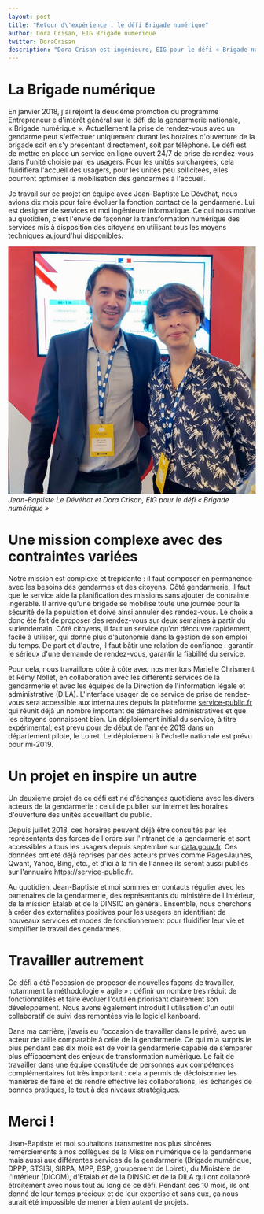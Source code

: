 ```yaml
---
layout: post
title: "Retour d\'expérience : le défi Brigade numérique"
author: Dora Crisan, EIG Brigade numérique
twitter: DoraCrisan
description: "Dora Crisan est ingénieure, EIG pour le défi « Brigade numérique » au ministère de l'intérieur, à la Direction générale de la gendarmerie nationale. Elle partage son vécu et les avancées du projet après 10 mois de travail."
---
```


# La Brigade numérique

En janvier 2018, j'ai rejoint la deuxième promotion du programme
Entrepreneur·e d'intérêt général sur le défi de la gendarmerie
nationale, « Brigade numérique ». Actuellement la prise de rendez-vous
avec un gendarme peut s'effectuer uniquement durant les horaires
d'ouverture de la brigade soit en s'y présentant directement, soit par
téléphone. Le défi est de mettre en place un service en ligne
ouvert 24/7 de prise de rendez-vous dans l'unité choisie par les
usagers. Pour les unités surchargées, cela fluidifiera l'accueil des
usagers, pour les unités peu sollicitées, elles pourront optimiser la
mobilisation des gendarmes à l'accueil. 

Je travail sur ce projet en équipe avec Jean-Baptiste Le Dévéhat, nous avions dix mois pour
faire évoluer la fonction contact de la gendarmerie. Lui est designer de services et moi ingénieure informatique.
Ce qui nous motive au quotidien, c'est l'envie de façonner la
transformation numérique des services mis à disposition des citoyens
en utilisant tous les moyens techniques aujourd'hui disponibles.

![Jean-Baptiste Le Dévéhat et Dora Crisan, EIG pour le défi « Brigade numérique »](/img/blog/eig_brigade_numerique.jpg)
_Jean-Baptiste Le Dévéhat et Dora Crisan, EIG pour le défi « Brigade numérique »_

# Une mission complexe avec des contraintes variées

Notre mission est complexe et trépidante : il faut composer en
permanence avec les besoins des gendarmes et des citoyens. Côté
gendarmerie, il faut que le service aide la planification des missions
sans ajouter de contrainte ingérable. Il arrive qu'une brigade se
mobilise toute une journée pour la sécurité de la population et doive
ainsi annuler des rendez-vous. Le choix a donc été fait de proposer
des rendez-vous sur deux semaines à partir du surlendemain. Côté
citoyens, il faut un service qu'on découvre rapidement, facile à
utiliser, qui donne plus d'autonomie dans la gestion de son emploi du
temps. De part et d'autre, il faut bâtir une relation de confiance :
garantir le sérieux d'une demande de rendez-vous, garantir la
fiabilité du service.

Pour cela, nous travaillons côte à côte avec nos mentors Marielle
Chrisment et Rémy Nollet, en collaboration avec les différents
services de la gendarmerie et avec les équipes de la Direction de
l'information légale et administrative (DILA). L'interface usager de
ce service de prise de rendez-vous sera accessible aux internautes
depuis la plateforme [service-public.fr](https://service-public.fr) qui réunit déjà un
nombre important de démarches administratives et que les citoyens
connaissent bien. Un déploiement initial du service, à titre
expérimental, est prévu pour de début de l'année 2019 dans un
département pilote, le Loiret. Le déploiement à l'échelle nationale
est prévu pour mi-2019.

# Un projet en inspire un autre

Un deuxième projet de ce défi est né d'échanges quotidiens avec les
divers acteurs de la gendarmerie : celui de publier sur internet les
horaires d'ouverture des unités accueillant du public.

Depuis juillet 2018, ces horaires peuvent déjà être consultés par les
représentants des forces de l'ordre sur l'intranet de la gendarmerie
et sont accessibles à tous les usagers depuis septembre sur
[data.gouv.fr](https://www.data.gouv.fr/fr/datasets/liste-des-unites-de-gendarmerie-accueillant-du-public-comprenant-leur-geolocalisation-et-leurs-horaires-douverture/). Ces
données ont été déjà reprises par des acteurs privés comme PagesJaunes, Qwant, Yahoo, Bing, etc., et d'ici à la fin de
l'année ils seront aussi publiés sur l'annuaire
https://service-public.fr.

Au quotidien, Jean-Baptiste et moi sommes en contacts régulier avec
les partenaires de la gendarmerie, des représentants du ministère de
l'Intérieur, de la mission Etalab et de la DINSIC en général.
Ensemble, nous cherchons à créer des externalités positives pour les
usagers en identifiant de nouveaux services et modes de fonctionnement
pour fluidifier leur vie et simplifier le travail des gendarmes.

# Travailler autrement

Ce défi a été l'occasion de proposer de nouvelles façons de
travailler, notamment la méthodologie « agile » : définir un nombre
très réduit de fonctionnalités et faire évoluer l'outil en priorisant
clairement son développement.  Nous avons également introduit
l'utilisation d'un outil collaboratif de suivi des remontées via le
logiciel kanboard.

Dans ma carrière, j'avais eu l'occasion de travailler dans le privé,
avec un acteur de taille comparable à celle de la gendarmerie.  Ce qui
m'a surpris le plus pendant ces dix mois est de voir la gendarmerie
capable de s'emparer plus efficacement des enjeux de transformation
numérique.  Le fait de travailler dans une équipe constituée de
personnes aux compétences complémentaires fut très important : cela a
permis de décloisonner les manières de faire et de rendre effective
les collaborations, les échanges de bonnes pratiques, le tout à des
niveaux stratégiques.

# Merci !

Jean-Baptiste et moi souhaitons transmettre nos plus sincères
remerciements à nos collègues de la Mission numérique de la
gendarmerie mais aussi aux différentes services de la gendarmerie
(Brigade numérique, DPPP, STSISI, SIRPA, MPP, BSP, groupement de
Loiret), du Ministère de l'Intérieur (DICOM), d'Etalab et
de la DINSIC et de la DILA qui ont collaboré étroitement avec nous tout au long de
ce défi.  Pendant ces 10 mois, ils ont donné de leur temps précieux et
de leur expertise et sans eux, ça nous aurait été impossible de mener
à bien autant de projets.
